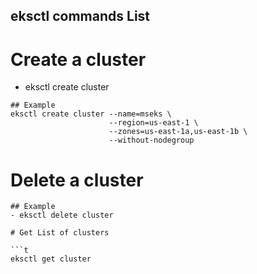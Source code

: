 ## eksctl commands List 

# Create a cluster
- eksctl create cluster 
 
```t
## Example
eksctl create cluster --name=mseks \
                      --region=us-east-1 \
                      --zones=us-east-1a,us-east-1b \
                      --without-nodegroup 

```
# Delete a cluster
```t
## Example
- eksctl delete cluster     

# Get List of clusters

```t
eksctl get cluster    
```